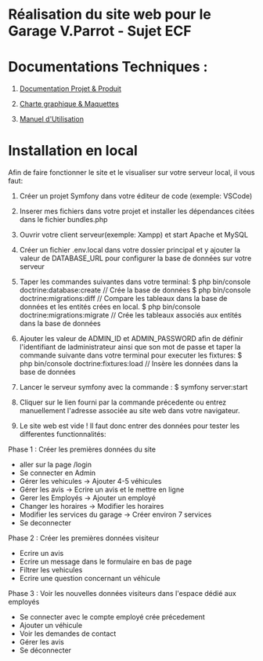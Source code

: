 # Réalisation du site web pour le Garage V.Parrot - Sujet ECF



# Documentations Techniques : 

1. [Documentation Projet & Produit](https://drive.google.com/file/d/1ceVtFqiwU6245p2H3EucoeHQVh5dpYyv/view?usp=sharing)

2. [Charte graphique & Maquettes](https://drive.google.com/file/d/1pmwmWuqx8ZkZT7hvDhBlj1ePx_3qiqXa/view?usp=sharing)

3. [Manuel d'Utilisation](https://drive.google.com/file/d/1W7pvzIBLsEiKdlsl-j5hXgC5gKI79hF0/view?usp=sharing)



# Installation en local

Afin de faire fonctionner le site et le visualiser sur votre serveur local, il vous faut: 

1. Créer un projet Symfony dans votre éditeur de code (exemple: VSCode) 

2. Inserer mes fichiers dans votre projet et installer les dépendances citées dans le fichier bundles.php

3. Ouvrir votre client serveur(exemple: Xampp) et start Apache et MySQL

4. Créer un fichier .env.local dans votre dossier principal et y ajouter la valeur de DATABASE_URL pour configurer la base de données sur votre serveur

5. Taper les commandes suivantes dans votre terminal: 
$ php bin/console doctrine:database:create      // Crée la base de données
$ php bin/console doctrine:migrations:diff   // Compare les tableaux dans la base de données et les entités crées en local. 
$ php bin/console doctrine:migrations:migrate  // Crée les tableaux associés aux entités dans la base de données

6. Ajouter les valeur de ADMIN_ID et ADMIN_PASSWORD afin de définir l'identifiant de ladministrateur ainsi que son mot de passe et taper la commande suivante dans votre terminal pour executer les fixtures: 
$ php bin/console doctrine:fixtures:load  // Insère les données dans la base de données

7. Lancer le serveur symfony avec la commande :
$ symfony server:start

8. Cliquer sur le lien fourni par la commande précedente ou entrez manuellement l'adresse associée au site web dans votre navigateur. 

9. Le site web est vide ! Il faut donc entrer des données pour tester les differentes functionnalités: 

Phase 1 : Créer les premières données du site
- aller sur la page /login
- Se connecter en Admin
- Gérer les vehicules -> Ajouter 4-5 véhicules
- Gérer les avis -> Ecrire un avis et le mettre en ligne
- Gerer les Employés -> Ajouter un employé
- Changer les horaires -> Modifier les horaires
- Modifier les services du garage -> Créer environ 7 services
- Se deconnecter

Phase 2 : Créer les premières données visiteur
- Ecrire un avis
- Ecrire un message dans le formulaire en bas de page
- Filtrer les vehicules
- Ecrire une question concernant un véhicule

Phase 3 : Voir les nouvelles données visiteurs dans l'espace dédié aux employés
- Se connecter avec le compte employé crée précedement
- Ajouter un véhicule
- Voir les demandes de contact
- Gérer les avis
- Se déconnecter
